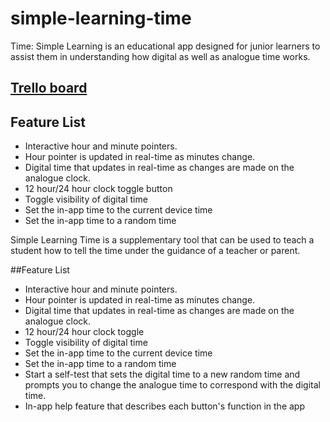 # simple-learning-time
Time: Simple Learning is an educational app designed for junior learners to assist them in understanding how digital as well as analogue time works.

## [Trello board](https://trello.com/b/1EXTg8VL/simple-learning-time)

## Feature List
* Interactive hour and minute pointers.
* Hour pointer is updated in real-time as minutes change.
* Digital time that updates in real-time as changes are made on the analogue clock.
* 12 hour/24 hour clock toggle button
* Toggle visibility of digital time
* Set the in-app time to the current device time
* Set the in-app time to a random time


Simple Learning Time is a supplementary tool that can be used to teach a student how to tell the time under the guidance of a teacher or parent.

##Feature List
* Interactive hour and minute pointers.
* Hour pointer is updated in real-time as minutes change.
* Digital time that updates in real-time as changes are made on the analogue clock.
* 12 hour/24 hour clock toggle
* Toggle visibility of digital time
* Set the in-app time to the current device time
* Set the in-app time to a random time
* Start a self-test that sets the digital time to a new random time and prompts you to change the analogue time to correspond with the digital time.
* In-app help feature that describes each button's function in the app


